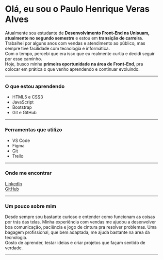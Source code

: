 # Olá, eu sou o Paulo Henrique Veras Alves

Atualmente sou estudante de **Desenvolvimento Front-End na Unisuam, atualmente no segundo semestre** e estou em **transição de carreira**.  
Trabalhei por alguns anos com vendas e atendimento ao público, mas sempre tive facilidade com tecnologia e informática.  
Com o tempo, percebi que era isso que eu realmente curtia e decidi seguir por esse caminho.  
Hoje, busco minha **primeira oportunidade na área de Front-End**, pra colocar em prática o que venho aprendendo e continuar evoluindo.

---

### O que estou aprendendo
- HTML5 e CSS3  
- JavaScript  
- Bootstrap  
- Git e GitHub

---

### Ferramentas que utilizo
- VS Code  
- Figma  
- Git  
- Trello  

---

### Onde me encontrar
[LinkedIn](https://www.linkedin.com/in/paulo-henrique-veras-alves-25070b164)  
[GitHub](https://github.com/pauloveras7)

---

### Um pouco sobre mim
Desde sempre sou bastante curioso e entender como funcionam as coisas por trás das telas.
Minha experiência com vendas me ajudou a desenvolver boa comunicação, paciência e jogo de cintura pra resolver problemas. Uma bagagem profissional, que bem adaptada, me ajuda bastante na area da tecnologia.   
Gosto de aprender, testar ideias e criar projetos que façam sentido de verdade.

---
